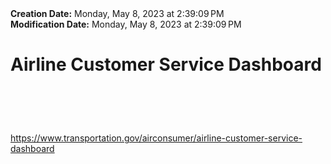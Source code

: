 <div><b>Creation Date:</b> Monday, May 8, 2023 at 2:39:09 PM<br></div>
<div><b>Modification Date:</b> Monday, May 8, 2023 at 2:39:09 PM<br></div>
<div><h1>Airline Customer Service Dashboard</h1><h1><br></h1></div>
<div><a href=https://www.transportation.gov/airconsumer/airline-customer-service-dashboard>https://www.transportation.gov/airconsumer/airline-customer-service-dashboard</a><br></div>

